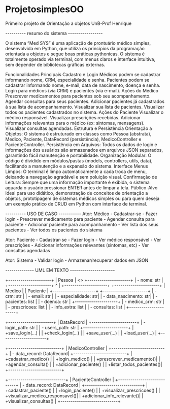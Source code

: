 # ProjetosimplesOO
Primeiro projeto de Orientação a objetos UnB-Prof Henrique


---------- resumo do sistema -----------------

O sistema “Med SYS” é uma aplicação de prontuário médico simples, desenvolvida em Python, que utiliza os princípios da programação orientada a objetos e segue boas práticas pythonicas. O sistema é totalmente operado via terminal, com menus claros e interface intuitiva, sem depender de bibliotecas gráficas externas.

Funcionalidades Principais
Cadastro e Login
Médicos podem se cadastrar informando nome, CRM, especialidade e senha.
Pacientes podem se cadastrar informando nome, e-mail, data de nascimento, doença e senha.
Login para médicos (via CRM) e pacientes (via e-mail).
Ações do Médico
Prescrever medicamentos para pacientes sob seu acompanhamento.
Agendar consultas para seus pacientes.
Adicionar pacientes já cadastrados à sua lista de acompanhamento.
Visualizar sua lista de pacientes.
Visualizar todos os pacientes cadastrados no sistema.
Ações do Paciente
Visualizar o médico responsável.
Visualizar prescrições recebidas.
Adicionar informações relevantes para o médico (ex: sintomas, mensagens).
Visualizar consultas agendadas.
Estrutura e Persistência
Orientação a Objetos:
O sistema é estruturado em classes como Pessoa (abstrata), Medico, Paciente, DataRecord (persistência), MedicoController e PacienteController.
Persistência em Arquivos:
Todos os dados de login e informações dos usuários são armazenados em arquivos JSON separados, garantindo fácil manutenção e portabilidade.
Organização Modular:
O código é dividido em módulos/pastas (models, controllers, utils, data), facilitando a manutenção e a expansão do sistema.
Interface
Menus Limpos:
O terminal é limpo automaticamente a cada troca de menu, deixando a navegação agradável e sem poluição visual.
Confirmação de Leitura:
Sempre que uma informação importante é exibida, o sistema aguarda o usuário pressionar ENTER antes de limpar a tela.
Público-Alvo
Ideal para uso didático, demonstração de conceitos de orientação a objetos, prototipagem de sistemas médicos simples ou para quem deseja um exemplo prático de CRUD em Python com interface de terminal.

---------- USO DE CASO -----------
Ator: Médico
    - Cadastrar-se
    - Fazer login
    - Prescrever medicamento para paciente
    - Agendar consulta para paciente
    - Adicionar paciente para acompanhamento
    - Ver lista dos seus pacientes
    - Ver todos os pacientes do sistema

Ator: Paciente
    - Cadastrar-se
    - Fazer login
    - Ver médico responsável
    - Ver prescrições
    - Adicionar informações relevantes (sintomas, etc)
    - Ver consultas agendadas

Ator: Sistema
    - Validar login
    - Armazenar/recuperar dados em JSON

-------------- UML EM TEXTO  ----------------------


+---------------------+
|      Pessoa         |  <<abstract>>
+---------------------+
| - nome: str         |
+---------------------+
           ^
           |
+---------------------+         +----------------------+
|      Medico         |         |      Paciente        |
+---------------------+         +----------------------+
| - crm: str          |         | - email: str         |
| - especialidade: str|         | - data_nascimento: str|
| - pacientes: list   |         | - doenca: str        |
+---------------------+         | - medico_crm: str    |
                                | - prescricoes: list  |
                                | - info_extra: list   |
                                | - consultas: list    |
                                +----------------------+

+----------------------+
|     DataRecord       |
+----------------------+
| - login_path: str    |
| - users_path: str    |
+----------------------+
| +save_login(...)     |
| +check_login(...)    |
| +save_user(...)      |
| +load_user(...)      |
+----------------------+

+--------------------------+
|   MedicoController       |
+--------------------------+
| - data_record: DataRecord|
+--------------------------+
| +cadastrar_medico()      |
| +login_medico()          |
| +prescrever_medicamento()|
| +agendar_consulta()      |
| +adicionar_paciente()    |
| +listar_todos_pacientes()|
+--------------------------+

+----------------------------+
|   PacienteController       |
+----------------------------+
| - data_record: DataRecord  |
+----------------------------+
| +cadastrar_paciente()      |
| +login_paciente()          |
| +visualizar_prescricoes()  |
| +visualizar_medico_responsavel()|
| +adicionar_info_relevante()|
| +visualizar_consultas()    |
+----------------------------+
